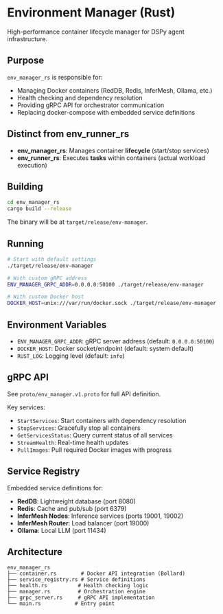 # Environment Manager (Rust)

High-performance container lifecycle manager for DSPy agent infrastructure.

## Purpose

`env_manager_rs` is responsible for:
- Managing Docker containers (RedDB, Redis, InferMesh, Ollama, etc.)
- Health checking and dependency resolution
- Providing gRPC API for orchestrator communication
- Replacing docker-compose with embedded service definitions

## Distinct from env_runner_rs

- **env_manager_rs**: Manages container **lifecycle** (start/stop services)
- **env_runner_rs**: Executes **tasks** within containers (actual workload execution)

## Building

```bash
cd env_manager_rs
cargo build --release
```

The binary will be at `target/release/env-manager`.

## Running

```bash
# Start with default settings
./target/release/env-manager

# With custom gRPC address
ENV_MANAGER_GRPC_ADDR=0.0.0.0:50100 ./target/release/env-manager

# With custom Docker host
DOCKER_HOST=unix:///var/run/docker.sock ./target/release/env-manager
```

## Environment Variables

- `ENV_MANAGER_GRPC_ADDR`: gRPC server address (default: `0.0.0.0:50100`)
- `DOCKER_HOST`: Docker socket/endpoint (default: system default)
- `RUST_LOG`: Logging level (default: `info`)

## gRPC API

See `proto/env_manager.v1.proto` for full API definition.

Key services:
- `StartServices`: Start containers with dependency resolution
- `StopServices`: Gracefully stop all containers
- `GetServicesStatus`: Query current status of all services
- `StreamHealth`: Real-time health updates
- `PullImages`: Pull required Docker images with progress

## Service Registry

Embedded service definitions for:
- **RedDB**: Lightweight database (port 8080)
- **Redis**: Cache and pub/sub (port 6379)
- **InferMesh Nodes**: Inference services (ports 19001, 19002)
- **InferMesh Router**: Load balancer (port 19000)
- **Ollama**: Local LLM (port 11434)

## Architecture

```
env_manager_rs
├── container.rs        # Docker API integration (Bollard)
├── service_registry.rs # Service definitions
├── health.rs          # Health checking logic
├── manager.rs         # Orchestration engine
├── grpc_server.rs     # gRPC API implementation
└── main.rs           # Entry point
```

